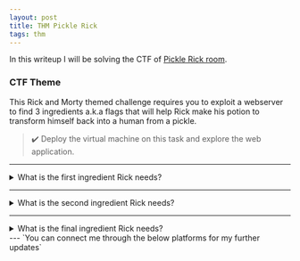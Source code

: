 ```yaml
---
layout: post
title: THM Pickle Rick
tags: thm
---
```

In this writeup I will be solving the CTF of [Pickle Rick room](https://tryhackme.com/room/picklerick).

### CTF Theme

This Rick and Morty themed challenge requires you to exploit a webserver to find 3 ingredients a.k.a flags that will help Rick make his potion to transform himself back into a human from a pickle.

> ✔️ Deploy the virtual machine on this task and explore the web application.

---

<details>
<summary>What is the first ingredient Rick needs? </summary>
<br>

• After deploying and exploring the web application I found one **USERNAME** in the source code as **R1ckRul3s**
• Now, I have enumerated the pages and discovered several pages like **login,**  **robots**.
• In **/robots.txt** page I found one string **Wubbalubbadubdub**.
• I used the gathered info as login data at **/login.php**.
• Command panel was shown after successful login.
• After listing contents on the web server through command panel (as www-data), I found few interesting files. One of the file was **Sup3rs3cretPick13Ingred.txt**
• Finally, I found the first flag at **Sup3rs3cretPick13Ingred.txt** file which is `mr. meeseek hair`

</details>

---

<details>
<summary>What is the second ingredient Rick needs? </summary>
<br>

• I looked around other file paths for the second ingredient.
• After exploring I found two users on the machine **rick** and **ubuntu** at **/home** directory.
• I looked in rick's directory and discovered a file called **second ingredients**
• Commands like *cat*, *more* were not executing in the command panel. I have used *less* command to print out the contents of **second ingredients** file.
• I have executed ``` less '/home/rick/second ingredients' ``` and got the second flag `1 jerry tear`
</details>

---

<details>
<summary>What is the final ingredient Rick needs? </summary>
<br>

• Its time to get the third ingredient.
• After exploring I found two users on the machine **rick** and **ubuntu** at **/home** directory.
• I checked for sudo privileges

```
$ sudo -l
Matching Defaults entries for www-data on <my-machine-ip>:
  env_reset, mail_badpass, secure_path=/usr/local/sbin\:/usr/local/bin\:/usr/sbin\:/usr/bin\:/sbin\:/bin\:/snap/bin

User www-data may run the following commands on <my-machine-ip>:
  (ALL) NOPASSWD: ALL
```
> ✔️ ROOT 😉

• I looked up for the files in **/root** directory and discovered a file called **3rd.txt**
• I have executed ```sudo less '/root/3rd.txt'``` and got the final flag `fleeb juice`
</details>
---
`You can connect me through the below platforms for my further updates`
